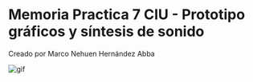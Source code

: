 # Memoria Practica 7 CIU - Prototipo gráficos y síntesis de sonido
Creado por Marco Nehuen Hernández Abba

![gif](https://user-images.githubusercontent.com/47418876/160251955-14160b19-f4a9-4a32-8c1a-dc230e4bb14c.gif)
